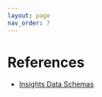 ```yaml
---
layout: page
nav_order: 7
---
```

# References
- [Insights Data Schemas](https://redhatinsights.github.io/insights-data-schemas/)
